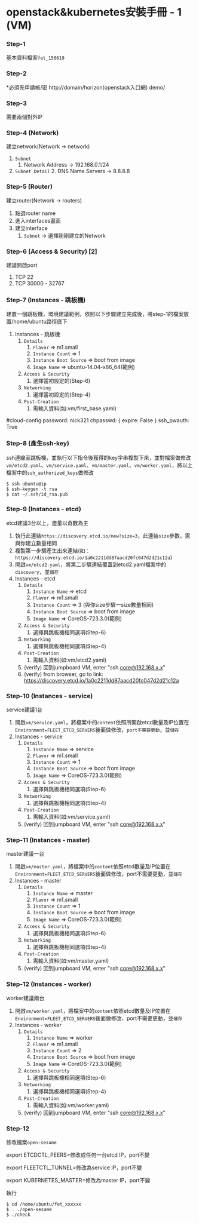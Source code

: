 # openstack&kubernetes安裝手冊 - 1 (VM)
 
 
### Step-1
基本資料檔案`fet_150619`
 
 
### Step-2
*必須先申請帳/密 http://domain/horizon(openstack入口網)
demo/
 
 
### Step-3
需要兩個對外IP
 
 
### Step-4 (Network)
建立network(Network -> network)
1. `Subnet`
    1. Network Address -> 192.168.0.1/24
2. `Subnet Detail`
    2. DNS Name Servers -> 8.8.8.8
 
### Step-5 (Router)
建立router(Network -> routers)
1. 點選router name
2. 進入interfaces畫面
3. 建立interface
    1. `Subnet` -> 選擇剛剛建立的Network
 
### Step-6 (Access & Security) [2]
建議開啟port
1. TCP 22
2. TCP 30000 - 32767
 
 
### Step-7 (Instances - 跳板機)
建置一個跳板機，環境建議範例，依照以下步驟建立完成後，將step-1的檔案放置/home/ubuntu路徑底下
1. Instances - 跳板機
    1. `Details`
        1. `Flavor` => m1.small
        2. `Instance Count` => 1 
        3. `Instance Boot Source` => boot from image
        4. `Image Name` => ubuntu-14.04-x86_64(範例)
    2. `Access & Security`
        1. 選擇當初設定的(Step-6)
    3. `Networking`
        1. 選擇當初設定的(Step-4)
    4. `Post-Creation`
        1. 需輸入資料(如:vm/first_base.yaml)


#cloud-config
password: nick321
chpasswd: { expire: False }
ssh_pwauth: True
 
 
### Step-8 (產生ssh-key)
ssh連線至跳板機，並執行以下指令後獲得的key字串複製下來，並對檔案做修改`vm/etcd2.yaml`、`vm/service.yaml`、`vm/master.yaml`、`vm/worker.yaml`，將以上檔案中的`ssh_authorized_keys`做修改
 
    $ ssh ubuntu@ip
    $ ssh-keygen -t rsa
    $ cat ~/.ssh/id_rsa.pub
 
 
### Step-9 (Instances - etcd)
etcd建議3台以上，盡量以奇數為主
1. 執行此連結`https://discovery.etcd.io/new?size=3`，此連結`size`參數，需與你建立數量相同
2. 複製第一步驟產生出來連結(如：`https://discovery.etcd.io/1a0c2211dd87aacd20fc047d2d21c12a`)
3. 開啟`vm/etcd2.yaml`，將第二步驟連結覆蓋到etcd2.yaml檔案中的`discovery`，並`儲存`
4. Instances - etcd
    1. `Details`
        1. `Instance Name` => etcd
        2. `Flavor` => m1.small
        3. `Instance Count` => 3 (與你size步驟一size數量相同)
        4. `Instance Boot Source` => boot from image
        5. `Image Name` => CoreOS-723.3.0(範例)
    2. `Access & Security`
        1. 選擇與跳板機相同選項(Step-6)
    3. `Networking`
        1. 選擇與跳板機相同選項(Step-4)
    4. `Post-Creation`
        1. 需輸入資料(如:vm/etcd2.yaml)
    5. (verify) 回到jumpboard VM, enter "ssh core@192.168.x.x"
    6. (verify) from browser, go to link: https://discovery.etcd.io/1a0c2211dd87aacd20fc047d2d21c12a
 
 
### Step-10 (Instances - service)
service建議1台
1. 開啟`vm/service.yaml`，將檔案中的`content`依照所開啟etcd數量及IP位置在`Environment=FLEET_ETCD_SERVERS`後面做修改，`port不需要更動`，並`儲存`
2. Instances - service
    1. `Details`
        1. `Instance Name` => service
        2. `Flavor` => m1.small
        3. `Instance Count` => 1
        4. `Instance Boot Source` => boot from image
        5. `Image Name` => CoreOS-723.3.0(範例)
    2. `Access & Security`
        1. 選擇與跳板機相同選項(Step-6)
    3. `Networking`
        1. 選擇與跳板機相同選項(Step-4)
    4. `Post-Creation`
        1. 需輸入資料(如:vm/service.yaml)
    5. (verify) 回到jumpboard VM, enter "ssh core@192.168.x.x"
 
 
### Step-11 (Instances - master)
master建議一台
1. 開啟`vm/master.yaml`，將檔案中的`content`依照etcd數量及IP位置在`Environment=FLEET_ETCD_SERVERS`後面做修改，port不需要更動，並`儲存`
2. Instances - master
    1. `Details`
        1. `Instance Name` => master
        2. `Flavor` => m1.small
        3. `Instance Count` => 1
        4. `Instance Boot Source` => boot from image
        5. `Image Name` => CoreOS-723.3.0(範例)
    2. `Access & Security`
        1. 選擇與跳板機相同選項(Step-6)
    3. `Networking`
        1. 選擇與跳板機相同選項(Step-4)
    4. `Post-Creation`
        1. 需輸入資料(如:vm/master.yaml)
    5. (verify) 回到jumpboard VM, enter "ssh core@192.168.x.x"
 
 
### Step-12 (Instances - worker)
worker建議兩台
1. 開啟`vm/worker.yaml`，將檔案中的`content`依照etcd數量及IP位置在`Environment=FLEET_ETCD_SERVERS`後面做修改，port不需要更動，並`儲存`
2. Instances - worker
    1. `Details`
        1. `Instance Name` => worker
        2. `Flavor` => m1.small
        3. `Instance Count` => 2
        4. `Instance Boot Source` => boot from image
        5. `Image Name` => CoreOS-723.3.0(範例)
    2. `Access & Security`
        1. 選擇與跳板機相同選項(Step-6)
    3. `Networking`
        1. 選擇與跳板機相同選項(Step-4)
    4. `Post-Creation`
        1. 需輸入資料(如:vm/worker.yaml)
    5. (verify) 回到jumpboard VM, enter "ssh core@192.168.x.x"
 
 
### Step-12
修改檔案`open-sesame`
 
export ETCDCTL_PEERS=修改成任何一台etcd IP，port不變
 
export FLEETCTL_TUNNEL=修改為service IP，port不變
 
export KUBERNETES_MASTER=修改為master IP，port不變
 
執行
 
    $ cd /home/ubuntu/fet_xxxxxx
    $ . ./open-sesame
    $ ./check
